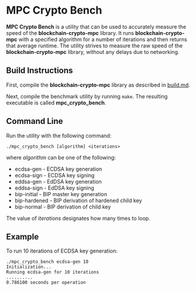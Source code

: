 # MPC Crypto Bench

**MPC Crypto Bench** is a utility that can be used to accurately measure the speed of the **blockchain-crypto-mpc** library. It runs **blockchain-crypto-mpc** with a specified algorithm for a number of iterations and then returns that average runtime. The utility strives to measure the raw speed of the **blockchain-crypto-mpc** library, without any delays due to networking.

## Build Instructions

First, compile the **blockchain-crypto-mpc** library as described in [build.md](https://github.com/unbound-tech/blockchain-crypto-mpc/blob/master/build.md).

Next, compile the benchmark utility by running `make`. The resulting executable is called **mpc_crypto_bench**.

## Command Line

Run the utility with the following command:

`./mpc_crypto_bench [algorithm] <iterations>`

where *algorithm* can be one of the following:

- ecdsa-gen - ECDSA key generation
- ecdsa-sign - ECDSA key signing
- eddsa-gen - EdDSA key generation
- eddsa-sign - EdDSA key signing
- bip-initial - BIP master key generation
- bip-hardened - BIP derivation of hardened child key
- bip-normal - BIP derivation of child key

The value of *iterations* designates how many times to loop.

## Example

To run 10 iterations of ECDSA key generation:

```
./mpc_crypto_bench ecdsa-gen 10
Initialization...
Running ecdsa-gen for 10 iterations
..........
0.786100 seconds per operation
```
